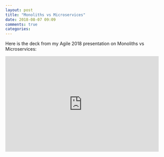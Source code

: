 ```yaml
---
layout: post
title: "Monoliths vs Microservices"
date: 2018-08-07 09:09
comments: true
categories: 
---
```


Here is the deck from my Agile 2018 presentation on Monoliths vs Microservices:

<div class="videoWrapper">
<iframe src="https://docs.google.com/presentation/d/e/2PACX-1vQbtuFYw1Q2sa3QefLXlSF0Lpg23xNfnmtP0WgEB2wOyBygHQmOFQEGbkS9syO_9KgdRQSpEEB-XxJs/embed?start=false&loop=false&delayms=3000" frameborder="0" width="480" height="299" allowfullscreen="true" mozallowfullscreen="true" webkitallowfullscreen="true"></iframe>
</div>

